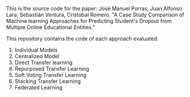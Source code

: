 This is the source code for the paper:
José Manuel Porras, Juan Alfonso Lara, Sebastián Ventura, Cristobal Romero. "A Case Study Comparison of Machine learning Approaches for Predicting Student's Dropout from Multiple Online Educational Entities."

This repository contains the code of each approach evaluated:
1. Individual Models
2. Centralized Model
3. Direct Transfer learning
4. Repurposed Transfer Learning
5. Soft Voting Transfer Learning
6. Stacking Transfer Learning
7. Federated Learning
   
